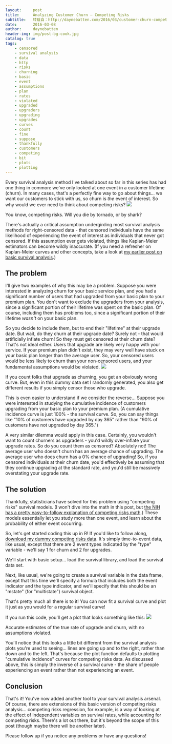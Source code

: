 ```yaml
---
layout:     post
title:      Analyzing Customer Churn – Competing Risks
subtitle:   转载自：http://daynebatten.com/2016/03/customer-churn-competing-risks/
date:       2016-03-08
author:     daynebatten
header-img: img/post-bg-cook.jpg
catalog: true
tags:
    - censored
    - survival analysis
    - data
    - http
    - risks
    - churning
    - basic
    - event
    - assumptions
    - plan
    - rates
    - violated
    - upgraded
    - upgraders
    - upgrading
    - upgrades
    - curves
    - count
    - fine
    - suppose
    - thankfully
    - customers
    - competing
    - bit
    - plots
    - plotting
---
```


Every survival analysis method I've talked about so far in this series has had one thing in common: we've only looked at one event in a customer lifetime (churn). In many cases, that's a perfectly fine way to go about things... we want our customers to stick with us, so churn is *the* event of interest. So why would we ever need to think about competing risks?
![](http://daynebatten.com/wp-content/uploads/2016/03/sharknado.png)


You know, competing risks. Will you die by tornado, or by shark?

There's actually a critical assumption undergirding most survival analysis methods for right-censored data - that censored individuals have the same likelihood of experiencing the event of interest as individuals that never got censored. If this assumption ever gets violated, things like Kaplan-Meier estimators can become wildly inaccurate. (If you need a refresher on Kaplan-Meier curves and other concepts, take a look at [my earlier post on basic survival analysis](http://daynebatten.com/2015/02/customer-churn-survival-analysis).)

## The problem

I'll give two examples of why this may be a problem. Suppose you were interested in analyzing churn for your basic service plan, and you had a significant number of users that had upgraded from your basic plan to your premium plan. You don't want to exclude the upgraders from your analysis, since a significant portion of their lifetime was spent on the basic plan. Of course, including them has problems too, since a significant portion of their lifetime *wasn't* on your basic plan.

So you decide to include them, but to end their "lifetime" at their upgrade date. But wait, do they churn at their upgrade date? Surely not - that would artificially inflate churn! So they must get censored at their churn date? That's not ideal either. Users that upgrade are likely very happy with your service. If your premium plan didn't exist, they may very well have stuck on your basic plan longer than the average user. So, your censored users would be less likely to churn than your non-censored users, and your fundamental assumptions would be violated.
![](http://daynebatten.com/wp-content/uploads/2016/03/competing_risks_need.png)


If you count folks that upgrade as churning, you get an obviously wrong curve. But, even in this dummy data set I randomly generated, you also get different results if you simply censor those who upgrade.

This is even easier to understand if we consider the reverse... Suppose you were interested in studying the cumulative incidence of customers upgrading from your basic plan to your premium plan. (A cumulative incidence curve is just 100% - the survival curve. So, you can say things like "10% of customers have upgraded by day 365" rather than "90% of customers have not upgraded by day 365.")

A very similar dilemma would apply in this case. Certainly, you wouldn't want to count churners as upgraders - you'd wildly over-inflate your upgrade rates. So do you count them as censored? Absolutely not! The average user who doesn't churn has an average chance of upgrading. The average user who does churn has a 0% chance of upgrading! So, if you censored individuals at their churn date, you'd effectively be assuming that they continue upgrading at the standard rate, and you'd still be massively overstating your upgrade rate.

## The solution

Thankfully, statisticians have solved for this problem using "competing risks" survival models. (I won't dive into the math in this post, but [ the NIH has a pretty easy-to-follow explanation of competing risks math](http://www.ncbi.nlm.nih.gov/pmc/articles/PMC2410013).) These models essentially let you study more than one event, and learn about the probability of either event occurring.

So, let's get started coding this up in R! If you'd like to follow along, [download my dummy competing risks data](http://daynebatten.com/wp-content/uploads/2016/03/competing_risks.csv). It's simply time-to-event data, like usual, except that there are 2 event types indicated by the "type" variable - we'll say 1 for churn and 2 for upgrades.

We'll start with basic setup... load the survival library, and load the survival data set.

Next, like usual, we're going to create a survival variable in the data frame, except that this time we'll specify a formula that includes both the event indicator and the type indicator, and we'll specify that this should be an "mstate" (for "multistate") survival object.

That's pretty much all there is to it! You can now fit a survival curve and plot it just as you would for a regular survival curve!

If you run this code, you'll get a plot that looks something like this:
![](http://daynebatten.com/wp-content/uploads/2016/03/competing_risks_result.png)


Accurate estimates of the true rate of upgrade and churn, with no assumptions violated.

You'll notice that this looks a little bit different from the survival analysis plots you're used to seeing... lines are going up and to the right, rather than down and to the left. That's because the plot function defaults to plotting "cumulative incidence" curves for competing risks data. As discussed above, this is simply the inverse of a survival curve - the share of people experiencing an event rather than not experiencing an event.

## Conclusion

That's it! You've now added another tool to your survival analysis arsenal. Of course, there are extensions of this basic version of competing risks analysis... competing risks regression, for example, is a way of looking at the effect of independent variables on survival rates, while accounting for competing risks. There's a lot out there, but it's beyond the scope of this post (though maybe there will be another later).

Please follow up if you notice any problems or have any questions!
